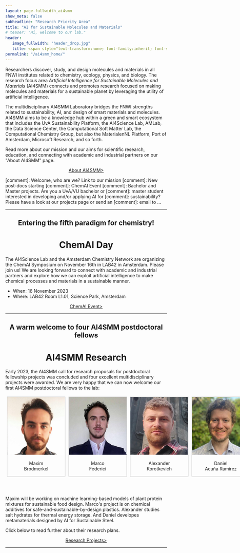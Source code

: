 ```yaml
---
layout: page-fullwidth_ai4smm 
show_meta: false
subheadline: "Research Priority Area"
title: "AI for Sustainable Molecules and Materials"
# teaser: "Hi, welcome to our lab."
header:
   image_fullwidth: "header_drop.jpg"
   title: <span style="text-transform:none; font-family:inherit; font-size:1.2em;">AI4SMM</span> <br>  <span style="text-transform:none; font-family:FontAwesome,Gill Sans; font-size:0.5em;">Artificial Intelligence for Sustainable Molecules and Materials</span>
permalink: "/ai4smm_home/"
---
```



Researchers discover, study, and design molecules and
materials in all FNWI institutes related to chemistry, ecology, physics, 
and biology. The research focus area _Artificial Intelligence for Sustainable Molecules and Materials_
(AI4SMM) connects and promotes research focused on making molecules and 
materials for a sustainable planet by leveraging the utility of artificial intelligence.

The multidisciplinary AI4SMM Laboratory bridges the FNWI strengths related to
sustainability, AI, and design of smart materials and molecules. AI4SMM aims to
be a knowledge hub within a green and smart ecosystem that includes the UvA Sustainability
Platform, the AI4Science Lab, AMLab, the Data Science Center, the Computational Soft Matter Lab, 
the Computational Chemistry Group, but also the  MaterialenNL Platform, Port of Amsterdam, 
Microsoft Research, and so forth.

Read more about our mission and our aims for scientific research, 
education, and connecting with academic and industrial partners on our "About AI4SMM" page.

<center> <a class="radius button small" style="margin: auto;"
href="../ai4smm_rpa/">About AI4SMM></a> </center>

[comment]: Welcome, who are we? Link to our mission
[comment]: New post-docs starting
[comment]: ChemAI Event
[comment]: Bachelor and Master projects. Are you a UvA/VU bachelor or
[comment]: master student interested in developing and/or applying AI for
[comment]: sustainability? Please have a look at our projects page or send an
[comment]: email to ... 

---


<center> <h2>Entering the fifth paradigm for chemistry!</h2> </center>
<center> <h1>ChemAI Day</h1> </center>

The AI4Science Lab and the Amsterdam Chemistry Network are organizing the
ChemAI Symposium on November 16th in LAB42 in Amsterdam.
Please join us! We are looking forward to connect with academic and
industrial partners and explore how we can exploit artificial intelligence
to make chemical processes and materials in a sustainable manner.

* When: 16 November 2023
* Where: LAB42 Room L1.01, Science Park, Amsterdam

<center> <a class="radius button small center"
href="https://www.acnetwork.nl/chemai">ChemAI Event> </a> </center>

---

<center> <h2>A warm welcome to four AI4SMM postdoctoral fellows</h2> </center>
<center> <h1>AI4SMM Research</h1> </center>

Early 2023, the AI4SMM call for research proposals for postdoctoral fellowship projects 
was concluded and four excellent multidisciplinary projects were awarded. 
We are very happy that we can now welcome our first AI4SMM postdoctoral fellows to the lab:

<div style="margin: auto; width: 780px; height: 300px;">
<div style="margin: 5px; border: 1px solid #ccc; float: left; width: 180px;">
  <a target="_blank" href="../images/ai4smm_people/MaximBrodmerkel.jpg">
    <img src="../images/ai4smm_people/MaximBrodmerkel.jpg" alt="Maxim Brodmerkel" style="width: 100%; height: auto;">
  </a>
  <div style="padding: 15px; text-align: center;">Maxim<br>Brodmerkel</div>
</div>

<div style="margin: 5px; border: 1px solid #ccc; float: left; width: 180px;">
  <a target="_blank" href="../images/ai4smm_people/MarcoFederici.jpg">
    <img src="../images/ai4smm_people/MarcoFederici.jpg" alt="Marco Federici" style="width: 100%; height: auto;">
  </a>
  <div style="padding: 15px; text-align: center;">Marco<br>Federici</div>
</div>

<div style="margin: 5px; border: 1px solid #ccc; float: left; width: 180px;">
  <a target="_blank" href="../images/ai4smm_people/AlexanderKorotkevich.jpg">
    <img src="../images/ai4smm_people/AlexanderKorotkevich.jpg" alt="Alexander Korotkevich" style="width: 100%; height: auto;">
  </a>
  <div style="padding: 15px; text-align: center;">Alexander<br>Korotkevich</div>
</div>

<div style="margin: 5px; border: 1px solid #ccc; float: left; width: 180px;">
  <a target="_blank" href="../images/ai4smm_people/DanielAcunaRamirez.jpg">
    <img src="../images/ai4smm_people/DanielAcunaRamirez.jpg" alt="Daniel Acuña Ramirez" style="width: 100%; height: auto;">
  </a>
  <div style="padding: 15px; text-align: center;">Daniel<br> Acuña Ramirez</div>
</div>
</div>

<div style="float: none;">
<p>
Maxim will be working on machine learning-based models of plant protein mixtures for sustainable 
food design. Marco's project is on chemical additives for
safe-and-sustainable-by-design plastics.
Alexander studies salt hydrates for thermal energy storage. And Daniel
developes metamaterials designed by AI for Sustainable Steel.
</p>
<p>
Click below to read further about their research plans.<br>
</p>
<center> <a class="radius button small center" href="../ai4smm_projects">Research Projects></a> </center>
</div>

---


